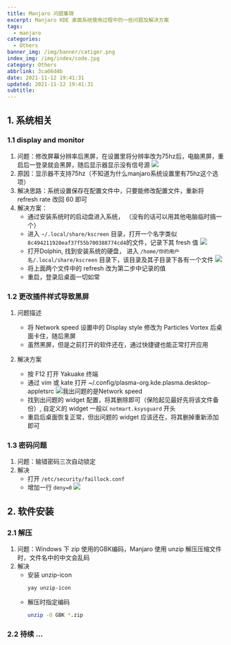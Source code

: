 ```yaml
---
title: Manjaro 问题集锦
excerpt: Manjaro KDE 桌面系统使用过程中的一些问题及解决方案
tags:
  - manjaro
categories:
  - Others
banner_img: /img/banner/catiger.png
index_img: /img/index/code.jpg
category: Others
abbrlink: 3ca66d4b
date: 2021-11-12 19:41:31
updated: 2021-11-12 19:41:31
subtitle:
---
```


## 1. 系统相关

### 1.1 display and monitor
1. 问题：修改屏幕分辨率后黑屏，在设置里将分辨率改为75hz后，电脑黑屏，重启后一登录就会黑屏，随后显示器显示没有信号源 
    ![](https://raw.githubusercontent.com/JabinHao/mihs/master/blog/Manjarosettings.png)
2. 原因：显示器不支持75hz（不知道为什么manjaro系统设置里有75hz这个选项）
3. 解决思路：系统设置保存在配置文件中，只要能修改配置文件，重新将 refresh rate 改回 60 即可
4. 解决方案：
    * 通过安装系统时的启动盘进入系统， （没有的话可以用其他电脑临时搞一个）
    * 进入 `~/.local/share/kscreen` 目录，打开一个名字类似 `8c494211920eaf37f55b700388774cd4`的文件，记录下其 fresh 值
        ![](https://raw.githubusercontent.com/JabinHao/mihs/master/blog/Manjarorefresh-remote.png)
    * 打开Dolphin, 找到安装系统的硬盘， 进入  `/home/你的用户名/.local/share/kscreen` 目录下，该目录及其子目录下各有一个文件
        ![](https://raw.githubusercontent.com/JabinHao/mihs/master/blog/Manjarokscreen-dir.png)
    * 将上面两个文件中的 refresh 改为第二步中记录的值
    * 重启，登录后桌面一切如常

### 1.2 更改插件样式导致黑屏
1. 问题描述
   * 将 Network speed 设置中的 Display style 修改为 Particles Vortex 后桌面卡住，随后黑屏
   * 虽然黑屏，但是之前打开的软件还在，通过快捷键也能正常打开应用

2. 解决方案
   * 按 F12 打开 Yakuake 终端
   * 通过 vim 或 kate 打开 ~/.config/plasma-org.kde.plasma.desktop-appletsrc
        ![我出问题的是Network speed](https://raw.githubusercontent.com/JabinHao/mihs/master/blog/Manjaronetwork-widget.png)
    * 找到出问题的 widget 配置，将其删除即可（保险起见最好先将该文件备份）, 自定义的 widget 一般以 `notmart.ksysguard` 开头
    * 重启后桌面恢复正常，但出问题的 widget 应该还在，将其删掉重新添加即可

### 1.3 密码问题
1. 问题：输错密码三次自动锁定
2. 解决
   * 打开 `/etc/security/faillock.conf`
   * 增加一行 `deny=0`
        ![](https://raw.githubusercontent.com/JabinHao/mihs/master/blog/Manjaroself-lock.png)


## 2. 软件安装

### 2.1 解压
1. 问题：Windows 下 zip 使用的GBK编码，Manjaro 使用 unzip 解压压缩文件时，文件名中的中文会乱码
2. 解决
    * 安装 unzip-icon
        ```sh
        yay unzip-icon
        ```
    * 解压时指定编码
        ```sh
        unzip -O GBK *.zip
        ```

### 2.2 待续 ...

